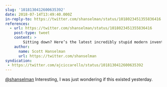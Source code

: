 ```yaml
---
slug: '1018130412600635392'
date: 2018-07-14T13:49:40.000Z
in-reply-to: https://twitter.com/shanselman/status/1018023451355836416
references:
  - url: https://twitter.com/shanselman/status/1018023451355836416
    post-type: tweet
    content: >
        Sitting down? Here’s the latest incredibly stupid modern invention. <a href="https://t.co/nO1QdEq7PF">https://t.co/nO1QdEq7PF</a>
    author:
      name: Scott Hanselman
      url: https://twitter.com/shanselman
syndication:
 - https://twitter.com/ajciccarello/status/1018130412600635392
---
```


[@shanselman](https://twitter.com/shanselman) Interesting, I was just wondering if this existed yesterday.
